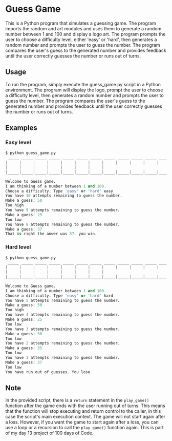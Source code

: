 # Guess Game
This is a Python program that simulates a guessing game. The program imports the random and art modules and uses them to generate a random number between 1 and 100 and display a logo art. The program prompts the user to choose a difficulty level, either 'easy' or 'hard', then generates a random number and prompts the user to guess the number. The program compares the user's guess to the generated number and provides feedback until the user correctly guesses the number or runs out of turns.

## Usage
To run the program, simply execute the guess_game.py script in a Python environment. The program will display the logo, prompt the user to choose a difficulty level, then generates a random number and prompts the user to guess the number. The program compares the user's guess to the generated number and provides feedback until the user correctly guesses the number or runs out of turns.

## Examples
### Easy level
```py
$ python guess_game.py
 _____ _____ _____ _____ _____ _____ _____ _____ _____ _____ _____ _____
|     |     |     |     |     |     |     |     |     |     |     |     |
|     |     |     |     |     |     |     |
|_____|_____|_____|_____|_____|_____|_____|_____|_____|_____|_____|_____|

Welcome to Guess game.
I am thinking of a number between 1 and 100.
Choose a difficulty. Type 'easy' or 'hard' easy
You have 10 attempts remaining to guess the number.
Make a guess: 50
Too high
You have 9 attempts remaining to guess the number.
Make a guess: 25
Too low
You have 8 attempts remaining to guess the number.
Make a guess: 37
That is right the anwer was 37. you win.
```
### Hard level
```py
$ python guess_game.py
 _____ _____ _____ _____ _____ _____ _____ _____ _____ _____ _____ _____
|     |     |     |     |     |     |     |     |     |     |     |     |
|     |     |     |     |     |     |     |
|_____|_____|_____|_____|_____|_____|_____|_____|_____|_____|_____|_____|

Welcome to Guess game.
I am thinking of a number between 1 and 100.
Choose a difficulty. Type 'easy' or 'hard' hard
You have 5 attempts remaining to guess the number.
Make a guess: 50
Too high
You have 4 attempts remaining to guess the number.
Make a guess: 25
Too low
You have 3 attempts remaining to guess the number.
Make a guess: 30
Too low
You have 2 attempts remaining to guess the number.
Make a guess: 35
Too low
You have 1 attempts remaining to guess the number.
Make a guess: 37
Too low
You have run out of guesses. You lose
```

## Note
In the provided script, there is a `return` statement in the `play_game()` function after the game ends with the user running out of turns. This means that the function will stop executing and return control to the caller, in this case the script's main execution context. The game will not start again after a loss. However, if you want the game to start again after a loss, you can use a loop or a recursion to call the `play_game()` function again.
This is part of my day 13 project of 100 days of Code.


